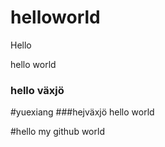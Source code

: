 # helloworld
Hello

hello world

### hello växjö

#yuexiang
###hejväxjö hello world

#hello my github world
